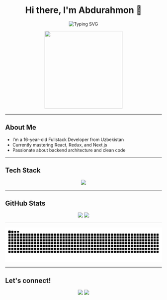 <!-- HEADER -->
<h1 align="center">Hi there, I'm Abdurahmon 👋</h1>

<p align="center">
  <img src="https://readme-typing-svg.herokuapp.com?font=Fira+Code&size=24&pause=1000&color=00F7FF&center=true&vCenter=true&width=435&lines=Fullstack+Developer;React+%2F+Node.js+%2F+MongoDB;Open+to+collaboration+%E2%9C%A8" alt="Typing SVG" />
</p>

<!-- GIF / NEON aesthetic -->
<p align="center">
  <img src="https://media.giphy.com/media/Ll22OhMLAlVDb8UQWe/giphy.gif" width="250" height="250" />
</p>

---

## About Me

- I’m a 16-year-old Fullstack Developer from Uzbekistan
- Currently mastering React, Redux, and Next.js
- Passionate about backend architecture and clean code

---

## Tech Stack

<p align="center">
  <img src="https://skillicons.dev/icons?i=react,nextjs,nodejs,mongodb,tailwind,ts,js,html,css,git,github,vscode" />
</p>

---

## GitHub Stats

<p align="center">
  <img src="https://github-readme-stats.vercel.app/api?username=abdurahmonST&show_icons=true&theme=tokyonight&hide=prs" />
  <img src="https://github-readme-streak-stats.herokuapp.com/?user=abdurahmonST&theme=tokyonight" />
</p>

---

<p align="center">
  <img src="https://github.com/abdurahmonST/abdurahmonST/blob/output/github-contribution-grid-snake.svg" />
</p>

---

## Let's connect!

<p align="center">
  <a href="https://t.me/bekmirzayev_abdurahmon"><img src="https://img.shields.io/badge/Telegram-26A5E4?style=for-the-badge&logo=telegram&logoColor=white"/></a>
  <a href="mailto:abdurahmonbekmirzayev3@gmail.com"><img src="https://img.shields.io/badge/Gmail-D14836?style=for-the-badge&logo=gmail&logoColor=white"/></a>
</p>
